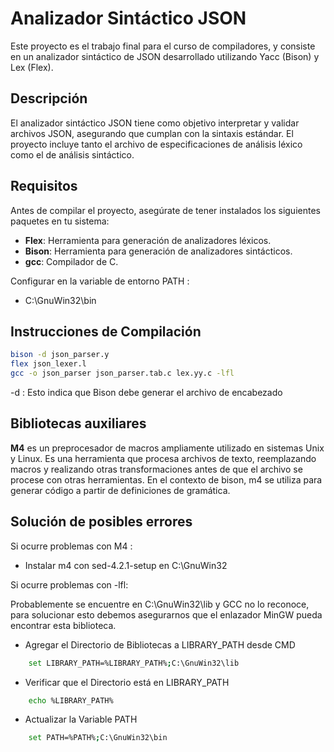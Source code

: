 # Analizador Sintáctico JSON

Este proyecto es el trabajo final para el curso de compiladores, y consiste en un analizador sintáctico de JSON desarrollado utilizando Yacc (Bison) y Lex (Flex).

## Descripción
El analizador sintáctico JSON tiene como objetivo interpretar y validar archivos JSON, asegurando que cumplan con la sintaxis estándar. El proyecto incluye tanto el archivo de especificaciones de análisis léxico como el de análisis sintáctico.

## Requisitos
Antes de compilar el proyecto, asegúrate de tener instalados los siguientes paquetes en tu sistema:

- **Flex**: Herramienta para generación de analizadores léxicos.
- **Bison**: Herramienta para generación de analizadores sintácticos.
- **gcc**: Compilador de C.

Configurar en la variable de entorno PATH : 
- C:\GnuWin32\bin


## Instrucciones de Compilación

```bash
bison -d json_parser.y
flex json_lexer.l
gcc -o json_parser json_parser.tab.c lex.yy.c -lfl
```
-d : Esto indica que Bison debe generar el archivo de encabezado

## Bibliotecas auxiliares

**M4** es un preprocesador de macros ampliamente utilizado en sistemas Unix y Linux. Es una herramienta que procesa archivos de texto, reemplazando macros y realizando otras transformaciones antes de que el archivo se procese con otras herramientas. En el contexto de bison, m4 se utiliza para generar código a partir de definiciones de gramática.


## Solución de posibles errores
Si ocurre problemas con M4 :
- Instalar m4 con sed-4.2.1-setup en C:\GnuWin32

Si ocurre problemas con -lfl:

Probablemente se encuentre en C:\GnuWin32\lib y GCC no lo reconoce, para solucionar esto debemos asegurarnos que el enlazador MinGW pueda encontrar esta biblioteca.
- Agregar el Directorio de Bibliotecas a LIBRARY_PATH desde CMD
```bash
    set LIBRARY_PATH=%LIBRARY_PATH%;C:\GnuWin32\lib
```
- Verificar que el Directorio está en LIBRARY_PATH
```bash
    echo %LIBRARY_PATH%
```
- Actualizar la Variable PATH
```bash
    set PATH=%PATH%;C:\GnuWin32\bin
```